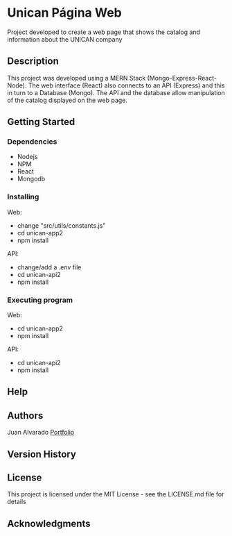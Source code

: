# Unican Página Web

Project developed to create a web page that shows the catalog and information about the UNICAN company

## Description

This project was developed using a MERN Stack (Mongo-Express-React-Node). The web interface (React) also connects to an API (Express) and this in turn to a Database (Mongo). The API and the database allow manipulation of the catalog displayed on the web page.

## Getting Started

### Dependencies

- Nodejs
- NPM
- React
- Mongodb

### Installing

Web:

- change "src/utils/constants.js"
- cd unican-app2
- npm install

API:

- change/add a .env file
- cd unican-api2
- npm install

### Executing program

Web:

- cd unican-app2
- npm install

API:

- cd unican-api2
- npm install

## Help

## Authors

Juan Alvarado
[Portfolio](https://juan230500.github.io/portfolio4/)

## Version History

## License

This project is licensed under the MIT License - see the LICENSE.md file for details

## Acknowledgments
